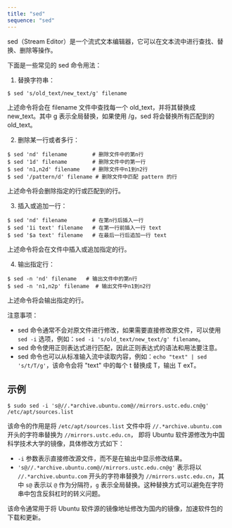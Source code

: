 ```yaml
---
title: "sed"
sequence: "sed"
---
```


sed（Stream Editor）是一个流式文本编辑器，它可以在文本流中进行查找、替换、删除等操作。

下面是一些常见的 sed 命令用法：

1. 替换字符串：

```
$ sed 's/old_text/new_text/g' filename
```

上述命令将会在 filename 文件中查找每一个 old_text，并将其替换成 new_text。其中 g 表示全局替换，如果使用 /g，sed 将会替换所有匹配到的 old_text。

2. 删除某一行或者多行：

```
$ sed 'nd' filename        # 删除文件中的第n行
$ sed '1d' filename        # 删除文件中的第一行
$ sed 'n1,n2d' filename    # 删除文件中n1到n2行
$ sed '/pattern/d' filename # 删除文件中匹配 pattern 的行
```

上述命令将会删除指定的行或匹配到的行。

3. 插入或追加一行：

```
$ sed 'nd' filename        # 在第n行后插入一行
$ sed '1i text' filename   # 在第一行前插入一行 text
$ sed '$a text' filename   # 在最后一行后追加一行 text
```

上述命令将会在文件中插入或追加指定的行。

4. 输出指定行：

```
$ sed -n 'nd' filename   # 输出文件中的第n行
$ sed -n 'n1,n2p' filename  # 输出文件中n1到n2行
```

上述命令将会输出指定的行。

注意事项：

- sed 命令通常不会对原文件进行修改，如果需要直接修改原文件，可以使用 `sed -i` 选项，例如：`sed -i 's/old_text/new_text/g' filename`。
- sed 命令使用正则表达式进行匹配，因此正则表达式的语法和用法要注意。
- sed 命令也可以从标准输入流中读取内容，例如：`echo "text" | sed 's/t/T/g'`，该命令会将 "text" 中的每个 t 替换成 T，输出 T exT。


## 示例

```text
$ sudo sed -i 's@//.*archive.ubuntu.com@//mirrors.ustc.edu.cn@g' /etc/apt/sources.list
```

该命令的作用是将 `/etc/apt/sources.list` 文件中将 `//.*archive.ubuntu.com` 开头的字符串替换为 `//mirrors.ustc.edu.cn`，
即将 Ubuntu 软件源修改为中国科学技术大学的镜像，具体修改方式如下：

- `-i` 参数表示直接修改源文件，而不是在输出中显示修改结果。
- `'s@//.*archive.ubuntu.com@//mirrors.ustc.edu.cn@g'` 表示将以 `//.*archive.ubuntu.com` 开头的字符串替换为
  `//mirrors.ustc.edu.cn`，其中 `s@` 表示以 `@` 作为分隔符，`g` 表示全局替换。这种替换方式可以避免在字符串中包含反斜杠时的转义问题。

该命令通常用于将 Ubuntu 软件源的镜像地址修改为国内的镜像，加速软件包的下载和更新。
